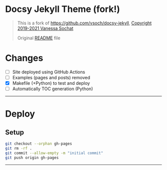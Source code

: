 # Docsy Jekyll Theme (fork!)

> This is a fork of https://github.com/vsoch/docsy-jekyll, [Copyright 2019-2021 Vanessa Sochat](./COPYRIGHT)
>
> Original [README](./README_org.md) file

# Changes

- [ ] Site deployed using GitHub Actions
- [ ] Examples (pages and posts) removed
- [x] Makefile (+Python) to test and deploy
- [ ] Automatically TOC generation (Python)

---

# Deploy

## Setup

```bash
git checkout --orphan gh-pages
git rm -rf .
git commit --allow-empty -m "initial commit"
git push origin gh-pages
```

---
